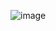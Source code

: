 ![image](https://github.com/ICEI-PUC-Minas-PBR-SI/pbr-si-2024-1-1-ti-aw-t1-aicheck/assets/72892962/03550653-c1fe-4b6f-a24e-b37a806ac106)
